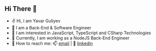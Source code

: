 ## Hi There :wave:

- :v: Hi, I am Yavar Guliyev
- :palm_tree: I am a Back-End & Software Engineer
- :eyes: I am interested in JavaScript, TypeScript and CSharp Technologies
- :office: Currently, I am working as a NodeJS Back-End Engineer
- :iphone: How to reach me: :mailbox: [email](guliyev.yavar@gmail.com) | :link: [linkedin](https://www.linkedin.com/in/yavarguliyev10/)
